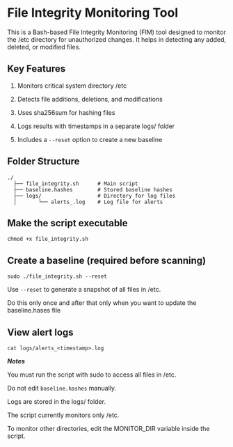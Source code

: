 # File Integrity Monitoring Tool 

This is a Bash-based File Integrity Monitoring (FIM) tool designed to monitor the /etc directory for unauthorized changes. It helps in detecting any added, deleted, or modified files.



## Key Features

1. Monitors critical system directory /etc

2. Detects file additions, deletions, and modifications

3. Uses sha256sum for hashing files

4. Logs results with timestamps in a separate logs/ folder

5. Includes a ```--reset``` option to create a new baseline



## Folder Structure
```
./
  ├── file_integrity.sh      # Main script
  ├── baseline.hashes        # Stored baseline hashes
  ├── logs/                  # Directory for log files
  │       └── alerts_.log    # Log file for alerts

```
  

## Make the script executable
```
chmod +x file_integrity.sh
```


## Create a baseline (required before scanning)
```
sudo ./file_integrity.sh --reset
```

Use ```--reset``` to generate a snapshot of all files in /etc.

Do this only once and after that only when you want to update the baseline.hases file



## View alert logs
```
cat logs/alerts_<timestamp>.log
```


***Notes***

You must run the script with sudo to access all files in /etc.

Do not edit ```baseline.hashes``` manually.

Logs are stored in the logs/ folder.

The script currently monitors only /etc. 

To monitor other directories, edit the MONITOR_DIR variable inside the script.



